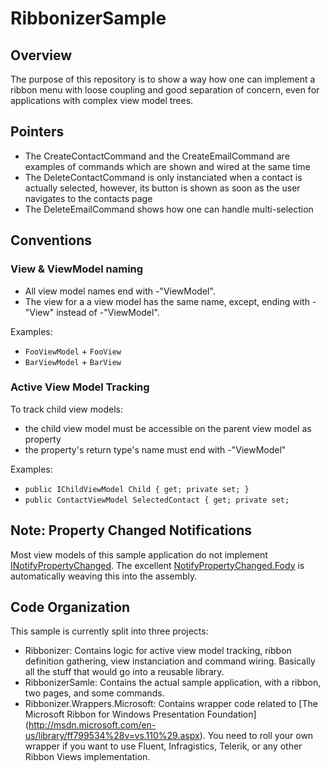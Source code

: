 RibbonizerSample
================

## Overview
The purpose of this repository is to show a way how one can implement a ribbon menu with loose coupling and good separation of concern, even for applications with complex view model trees.

## Pointers
* The CreateContactCommand and the CreateEmailCommand are examples of commands which are shown and wired at the same time
* The DeleteContactCommand is only instanciated when a contact is actually selected, however, its button is shown as soon as the user navigates to the contacts page
* The DeleteEmailCommand shows how one can handle multi-selection


## Conventions
### View & ViewModel naming
* All view model names end with -"ViewModel".
* The view for a a view model has the same name, except, ending with -"View" instead of -"ViewModel".

Examples:
* `FooViewModel` + `FooView`
* `BarViewModel` + `BarView`

### Active View Model Tracking
To track child view models:
* the child view model must be accessible on the parent view model as property
* the property's return type's name must end with -"ViewModel"

Examples:
* `public IChildViewModel Child { get; private set; }`
* `public ContactViewModel SelectedContact { get; private set;`

## Note: Property Changed Notifications

Most view models of this sample application do not implement [INotifyPropertyChanged](http://msdn.microsoft.com/en-us/library/system.componentmodel.inotifypropertychanged.aspx). The excellent [NotifyPropertyChanged.Fody](https://raw.github.com/Fody/PropertyChanged) is automatically weaving this into the assembly.

## Code Organization
This sample is currently split into three projects:
* Ribbonizer: Contains logic for active view model tracking, ribbon definition gathering, view instanciation and command wiring. Basically all the stuff that would go into a reusable library.
* RibbonizerSamle: Contains the actual sample application, with a ribbon, two pages, and some commands.
* Ribbonizer.Wrappers.Microsoft: Contains wrapper code related to [The Microsoft Ribbon for Windows Presentation Foundation] (http://msdn.microsoft.com/en-us/library/ff799534%28v=vs.110%29.aspx). You need to roll your own wrapper if you want to use Fluent, Infragistics, Telerik, or any other Ribbon Views implementation.
